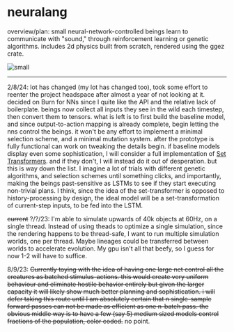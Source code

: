 # neuralang

overview/plan: small neural-network-controlled beings learn to communicate with "sound," through reinforcement learning or genetic algorithms. includes 2d physics built from scratch, rendered using the ggez crate.

![small](https://github.com/amancapy/neuralang/assets/111729660/4fbcaae1-da6e-418d-81fc-4f0f24a99cb9)

---------------------------------
2/8/24: lot has changed (my lot has changed too), took some effort to reenter the project headspace after almost a year of not looking at it. decided on Burn for NNs since I quite like the API and the relative lack of boilerplate. beings now collect all inputs they see in the wild each timestep, then convert them to tensors. what is left is to first build the baseline model, and since output-to-action mapping is already complete, begin letting the nns control the beings. it won't be any effort to implement a minimal selection scheme, and a minimal mutation system. after the prototype is fully functional can work on tweaking the details begin. if baseline models display even some sophistication, I will consider a full implementation of [Set Transformers](https://arxiv.org/abs/1810.00825). and if they don't, I will instead do it out of desperation. but this is way down the list. I imagine a lot of trials with different genetic algorithms, and selection schemes until something clicks, and importantly, making the beings past-sensitive as LSTMs to see if they start executing non-trivial plans. I think, since the idea of the set-transformer is opposed to history-processing by design, the ideal model will be a set-transformation of current-step inputs, to be fed into the LSTM.

~~current~~ ?/?/23: I'm able to simulate upwards of 40k objects at 60Hz, on a single thread. Instead of using theads to optimize a single simulation, since the rendering happens to be thread-safe, I want to run multiple simulation worlds, one per thread. Maybe lineages could be transferred between worlds to accelerate evolution. My gpu isn't all that beefy, so I guess for now 1-2 will have to suffice.

8/9/23: ~~Currently toying with the idea of having one large net control all the creatures as batched stimulus-actions. this would create very uniform behaviour and eliminate hostile behavior entirely but given the larger capacity it will likely show much better planning and sophistication. i will defer taking this route until I am absolutely certain that n single-sample forward passes can not be made as efficient as one n-batch pass. the obvious middle way is to have a few (say 5) medium sized models control fractions of the population, color coded.~~ no point.
